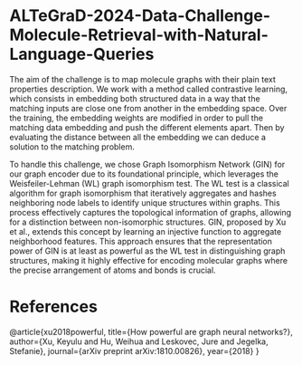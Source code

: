 # ALTeGraD-2024-Data-Challenge-Molecule-Retrieval-with-Natural-Language-Queries

The aim of the challenge is to map molecule graphs with their plain text properties description. We work with a method called contrastive learning, which consists in embedding both structured data in a way that the matching inputs are close one from another in the embedding space. Over the training, the embedding weights are modified in order to pull the matching data embedding and push the different elements apart. Then by evaluating the distance between all the embedding we can deduce a solution to the matching problem.

To handle this challenge, we chose Graph Isomorphism Network (GIN) for our graph encoder due to its foundational principle, which leverages the Weisfeiler-Lehman (WL) graph isomorphism test. The WL test is a classical algorithm for graph isomorphism that iteratively aggregates and hashes neighboring node labels to identify unique structures within graphs. This process effectively captures the topological information of graphs, allowing for a distinction between non-isomorphic structures. GIN, proposed by Xu et al., extends this concept by learning an injective function to aggregate neighborhood features. This approach ensures that the representation power of GIN is at least as powerful as the WL test in distinguishing graph structures, making it highly effective for encoding molecular graphs where the precise arrangement of atoms and bonds is crucial.

# References
@article{xu2018powerful,
  title={How powerful are graph neural networks?},
  author={Xu, Keyulu and Hu, Weihua and Leskovec, Jure and Jegelka, Stefanie},
  journal={arXiv preprint arXiv:1810.00826},
  year={2018}
}
